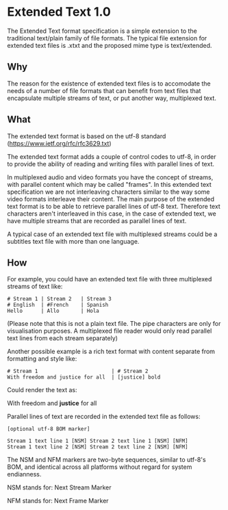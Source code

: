 # Extended Text 1.0

The Extended Text format specification is a simple extension to
the traditional text/plain family of file formats.
The typical file extension for extended text files is .xtxt
and the proposed mime type is text/extended.

## Why
The reason for the existence of extended text files is to 
accomodate the needs of a number of file formats that can
benefit from text files that encapsulate multiple streams
of text, or put another way, multiplexed text.

## What
The extended text format is based on the utf-8 standard
(https://www.ietf.org/rfc/rfc3629.txt)

The extended text format adds a couple of control codes
to utf-8, in order to provide the ability of reading and writing 
files with parallel lines of text. 

In multiplexed audio and video formats you have the concept
of streams, with parallel content which may be called "frames".
In this extended text specification we are not interleaving
characters similar to the way some video formats interleave
their content. The main purpose of the extended text format
is to be able to retrieve parallel lines of utf-8 text.
Therefore text characters aren't interleaved in this case,
in the case of extended text, we have multiple streams
that are recorded as parallel lines of text.

A typical case of an extended text file with multiplexed
streams could be a subtitles text file with more than
one language.  

## How
For example, you could have an extended
text file with three multiplexed streams of text like:

```
# Stream 1 | Stream 2   | Stream 3
# English  | #French    | Spanish
Hello      | Allo       | Hola
```
(Please note that this is not a plain text file.
The pipe characters are only for visualisation purposes.
A multiplexed file reader would only read parallel text lines 
from each stream separately)

Another possible example is a rich text format with content 
separate from formatting and style like:
```
# Stream 1                        | # Stream 2
With freedom and justice for all  | [justice] bold
```
Could render the text as:

With freedom and **justice** for all

Parallel lines of text are recorded in the extended text file
as follows:
```
[optional utf-8 BOM marker]

Stream 1 text line 1 [NSM] Stream 2 text line 1 [NSM] [NFM] 
Stream 1 text line 2 [NSM] Stream 2 text line 2 [NSM] [NFM]
```
The NSM and NFM markers are two-byte sequences, similar to 
utf-8's BOM, and identical across all platforms without 
regard for system endianness.

NSM stands for:  Next Stream Marker

NFM stands for:  Next Frame Marker



